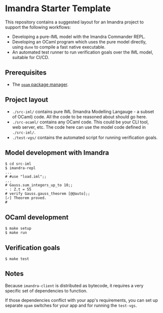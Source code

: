 # Imandra Starter Template

This repository contains a suggested layout for an Imandra project to support the following workflows:

* Developing a pure-IML model with the Imandra Commander REPL.
* Developing an OCaml program which uses the pure model directly, using `dune` to compile a fast native executable.
* An automated test runner to run verification goals over the IML model, suitable for CI/CD.

## Prerequisites

- The [`opam` package manager](https://opam.ocaml.org/).


## Project layout

* `./src-iml/` contains pure IML (Imandra Modelling Langauge - a subset of OCaml) code. All the code to be reasoned about should go here.
* `./src-ocaml/` contains any OCaml code. This could be your CLI tool, web server, etc. The code here can use the model code defined in `./src-iml/`.
* `./test-vgs/` contains the automated script for running verification goals.


## Model development with Imandra

```
$ cd src-iml
$ imandra-repl
...
# #use "load.iml";;
...
# Gauss.sum_integers_up_to 10;;
- : Z.t = 55
# verify Gauss.gauss_theorem [@@auto];;
[✓] Theorem proved.
#
```


## OCaml development

```
$ make setup
$ make run
```

## Verification goals

```
$ make test
```

## Notes

Because `imandra-client` is distributed as bytecode, it requires a very specific
set of dependencies to function.

If those dependencies conflict with your app's requirements, you can set up
separate `opam` switches for your app and for running the `test-vgs`.
